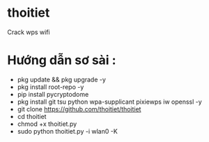 # thoitiet
Crack wps wifi

# Hướng dẫn sơ sài :
* pkg update && pkg upgrade -y
* pkg install root-repo -y
* pip install pycryptodome
* pkg install git tsu python wpa-supplicant pixiewps iw openssl -y
* git clone https://github.com/thoitiet/thoitiet
* cd thoitiet
* chmod +x thoitiet.py
* sudo python thoitiet.py -i wlan0 -K
